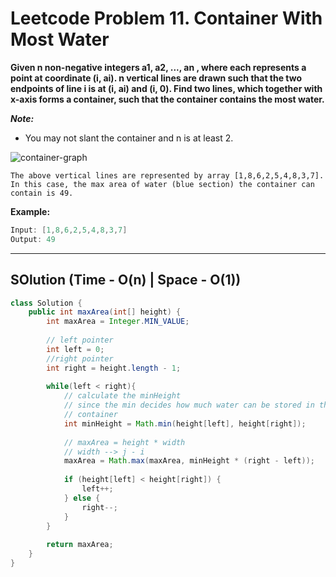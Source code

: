 # Leetcode Problem 11. Container With Most Water

**Given n non-negative integers a1, a2, ..., an , where each represents a point at coordinate (i, ai). n vertical lines are drawn such that the two endpoints of line i is at (i, ai) and (i, 0). Find two lines, which together with x-axis forms a container, such that the container contains the most water.**

***Note:***

- You may not slant the container and n is at least 2.

![container-graph](https://s3-lc-upload.s3.amazonaws.com/uploads/2018/07/17/question_11.jpg)

`The above vertical lines are represented by array [1,8,6,2,5,4,8,3,7]. In this case, the max area of water (blue section) the container can contain is 49.`

**Example:**

```java
Input: [1,8,6,2,5,4,8,3,7]
Output: 49
```

---

## SOlution (Time - O(n)  | Space - O(1))

```java
class Solution {
    public int maxArea(int[] height) {
        int maxArea = Integer.MIN_VALUE;
        
        // left pointer
        int left = 0;
        //right pointer
        int right = height.length - 1;
        
        while(left < right){
            // calculate the minHeight
            // since the min decides how much water can be stored in the
            // container
            int minHeight = Math.min(height[left], height[right]);
            
            // maxArea = height * width
            // width --> j - i
            maxArea = Math.max(maxArea, minHeight * (right - left));
            
            if (height[left] < height[right]) {
                left++;
            } else {
                right--;    
            }
        }
        
        return maxArea;
    }
}
```
